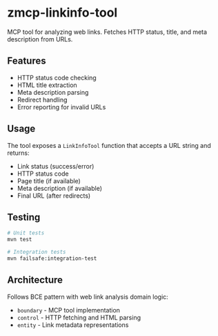 # zmcp-linkinfo-tool

MCP tool for analyzing web links. Fetches HTTP status, title, and meta description from URLs.

## Features

- HTTP status code checking
- HTML title extraction  
- Meta description parsing
- Redirect handling
- Error reporting for invalid URLs

## Usage

The tool exposes a `LinkInfoTool` function that accepts a URL string and returns:
- Link status (success/error)
- HTTP status code
- Page title (if available)
- Meta description (if available)
- Final URL (after redirects)

## Testing

```bash
# Unit tests
mvn test

# Integration tests  
mvn failsafe:integration-test
```

## Architecture

Follows BCE pattern with web link analysis domain logic:
- `boundary` - MCP tool implementation
- `control` - HTTP fetching and HTML parsing
- `entity` - Link metadata representations
